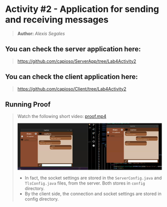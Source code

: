 # Activity #2 - Application for sending and receiving messages
> **Author:** *Alexis Segales*

## You can check the server application here:
> https://github.com/capioso/ServerApp/tree/Lab4Activity2

## You can check the client application here:
> https://github.com/capioso/Client/tree/Lab4Activity2

## Running Proof
> Watch the following short video: [proof.mp4](proof.mp4)
> 
> ![](img.png)
>
> * In fact, the socket settings are stored in the `ServerConfig.java` and `TlsConfig.java` files, from the server. Both stores in `config` directory.
> * By the client side, the connection and socket settings are stored in config directory.